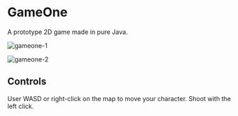 # GameOne
A prototype 2D game made in pure Java.

![gameone-1](https://cloud.githubusercontent.com/assets/19572229/23815616/2674a77c-05e9-11e7-8307-d89c0ffa72d3.jpg)

![gameone-2](https://cloud.githubusercontent.com/assets/19572229/23815625/37845bb6-05e9-11e7-9425-a59ed1303115.jpg)

## Controls
User WASD or right-click on the map to move your character.
Shoot with the left click.
